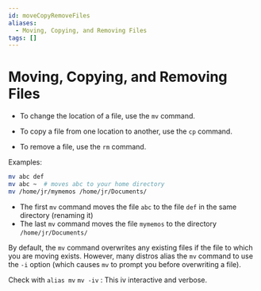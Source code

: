 ```yaml
---
id: moveCopyRemoveFiles
aliases:
  - Moving, Copying, and Removing Files
tags: []
---
```


# Moving, Copying, and Removing Files

- To change the location of a file, use the `mv` command.

- To copy a file from one location to another, use the `cp` command.

- To remove a file, use the `rm` command.

Examples:

```bash
mv abc def
mv abc ~  # moves abc to your home directory
mv /home/jr/mymemos /home/jr/Documents/
```

- The first `mv` command moves the file `abc` to the file `def` in the same
  directory (renaming it)
- The last `mv` command moves the file `mymemos` to the directory
  `/home/jr/Documents/`

By default, the `mv` command overwrites any existing files if the file to which
you are moving exists. However, many distros alias the `mv` command to use the
`-i` option (which causes `mv` to prompt you before overwriting a file).

Check with `alias mv`
`mv -iv` : This iv interactive and verbose.



